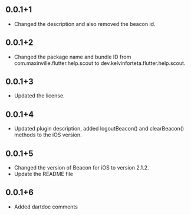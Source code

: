 ## 0.0.1+1

* Changed the description and also removed the beacon id.

## 0.0.1+2

* Changed the package name and bundle ID from com.maxinville.flutter.help.scout to dev.kelvinforteta.flutter.help.scout.

## 0.0.1+3

* Updated the license.

## 0.0.1+4

* Updated plugin description, added logoutBeacon() and clearBeacon() methods to the iOS version.

## 0.0.1+5

* Changed the version of Beacon for iOS to version 2.1.2.
* Update the README file

## 0.0.1+6

* Added dartdoc comments
